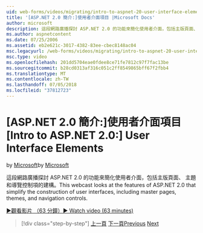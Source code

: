 ```yaml
---
uid: web-forms/videos/migrating/intro-to-aspnet-20-user-interface-elements
title: '[ASP.NET 2.0 簡介:]使用者介面項目 |Microsoft Docs'
author: microsoft
description: 這段網路廣播探討 ASP.NET 2.0 的功能來簡化使用者介面，包括主版頁面、 主題和導覽控制項的建構。
ms.author: aspnetcontent
ms.date: 07/25/2006
ms.assetid: eb2e621c-3017-4382-83ee-cbec8148ac04
msc.legacyurl: /web-forms/videos/migrating/intro-to-aspnet-20-user-interface-elements
msc.type: video
ms.openlocfilehash: 201dd5704eae0fdee8ce71fe7812c97f7fac13be
ms.sourcegitcommit: b28cd0313af316c051c2ff8549865bff67f2fbb4
ms.translationtype: MT
ms.contentlocale: zh-TW
ms.lasthandoff: 07/05/2018
ms.locfileid: "37812723"
---
```

<a name="intro-to-aspnet-20-user-interface-elements"></a><span data-ttu-id="6351f-103">[ASP.NET 2.0 簡介:]使用者介面項目</span><span class="sxs-lookup"><span data-stu-id="6351f-103">[Intro to ASP.NET 2.0:] User Interface Elements</span></span>
====================
<span data-ttu-id="6351f-104">by [Microsoft](https://github.com/microsoft)</span><span class="sxs-lookup"><span data-stu-id="6351f-104">by [Microsoft](https://github.com/microsoft)</span></span>

<span data-ttu-id="6351f-105">這段網路廣播探討 ASP.NET 2.0 的功能來簡化使用者介面，包括主版頁面、 主題和導覽控制項的建構。</span><span class="sxs-lookup"><span data-stu-id="6351f-105">This webcast looks at the features of ASP.NET 2.0 that simplify the construction of user interfaces, including master pages, themes, and navigation controls.</span></span>

[<span data-ttu-id="6351f-106">&#9654;觀看影片 （63 分鐘）</span><span class="sxs-lookup"><span data-stu-id="6351f-106">&#9654; Watch video (63 minutes)</span></span>](https://channel9.msdn.com/Blogs/ASP-NET-Site-Videos/intro-to-aspnet-20-user-interface-elements)

> [!div class="step-by-step"]
> <span data-ttu-id="6351f-107">[上一頁](intro-to-aspnet-20-aspnet-20-fundamentals.md)
> [下一頁](migrating-from-classic-asp-to-aspnet.md)</span><span class="sxs-lookup"><span data-stu-id="6351f-107">[Previous](intro-to-aspnet-20-aspnet-20-fundamentals.md)
[Next](migrating-from-classic-asp-to-aspnet.md)</span></span>
